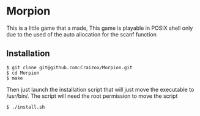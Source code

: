 # Morpion

This is a little game that a made, This game is playable in POSIX shell only
due to the used of the auto allocation for the scanf function

## Installation

```
$ git clone git@github.com:Craizox/Morpion.git
$ cd Morpion
$ make
```
Then just launch the installation script that will just move the executable to
/usr/bin/. The script will need the root permission to move the script
```
$ ./install.sh
```
